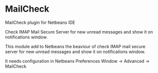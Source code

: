 # MailCheck
MailCheck plugin for Netbeans IDE

Check IMAP Mail Secure Server for new unread messages and show it on notifications window.

This module add to Netbeans the beaviour of check IMAP mail secure server for new unread messages and show it on notifications window.

It needs configuration in Netbeans Preferences Window -> Advanced -> MailCheck
